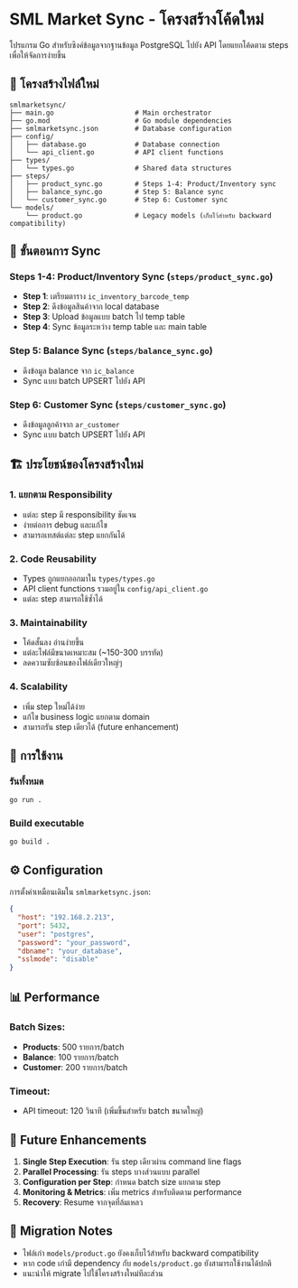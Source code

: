 # SML Market Sync - โครงสร้างโค้ดใหม่

โปรแกรม Go สำหรับซิงค์ข้อมูลจากฐานข้อมูล PostgreSQL ไปยัง API โดยแยกโค้ดตาม steps เพื่อให้จัดการง่ายขึ้น

## 📁 โครงสร้างไฟล์ใหม่

```
smlmarketsync/
├── main.go                    # Main orchestrator
├── go.mod                     # Go module dependencies
├── smlmarketsync.json         # Database configuration
├── config/
│   ├── database.go            # Database connection
│   └── api_client.go          # API client functions
├── types/
│   └── types.go               # Shared data structures
├── steps/
│   ├── product_sync.go        # Steps 1-4: Product/Inventory sync
│   ├── balance_sync.go        # Step 5: Balance sync
│   └── customer_sync.go       # Step 6: Customer sync
└── models/
    └── product.go             # Legacy models (เก็บไว้สำหรับ backward compatibility)
```

## 🔄 ขั้นตอนการ Sync

### Steps 1-4: Product/Inventory Sync (`steps/product_sync.go`)
- **Step 1**: เตรียมตาราง `ic_inventory_barcode_temp`
- **Step 2**: ดึงข้อมูลสินค้าจาก local database
- **Step 3**: Upload ข้อมูลแบบ batch ไป temp table
- **Step 4**: Sync ข้อมูลระหว่าง temp table และ main table

### Step 5: Balance Sync (`steps/balance_sync.go`)
- ดึงข้อมูล balance จาก `ic_balance`
- Sync แบบ batch UPSERT ไปยัง API

### Step 6: Customer Sync (`steps/customer_sync.go`)
- ดึงข้อมูลลูกค้าจาก `ar_customer`
- Sync แบบ batch UPSERT ไปยัง API

## 🏗️ ประโยชน์ของโครงสร้างใหม่

### 1. **แยกตาม Responsibility**
- แต่ละ step มี responsibility ชัดเจน
- ง่ายต่อการ debug และแก้ไข
- สามารถเทสต์แต่ละ step แยกกันได้

### 2. **Code Reusability**
- Types ถูกแยกออกมาใน `types/types.go`
- API client functions รวมอยู่ใน `config/api_client.go`
- แต่ละ step สามารถใช้ซ้ำได้

### 3. **Maintainability**
- โค้ดสั้นลง อ่านง่ายขึ้น
- แต่ละไฟล์มีขนาดเหมาะสม (~150-300 บรรทัด)
- ลดความซับซ้อนของไฟล์เดียวใหญ่ๆ

### 4. **Scalability**
- เพิ่ม step ใหม่ได้ง่าย
- แก้ไข business logic แยกตาม domain
- สามารถรัน step เดียวได้ (future enhancement)

## 🚀 การใช้งาน

### รันทั้งหมด
```bash
go run .
```

### Build executable
```bash
go build .
```

## ⚙️ Configuration

การตั้งค่าเหมือนเดิมใน `smlmarketsync.json`:
```json
{
  "host": "192.168.2.213",
  "port": 5432,
  "user": "postgres",
  "password": "your_password",
  "dbname": "your_database",
  "sslmode": "disable"
}
```

## 📊 Performance

### Batch Sizes:
- **Products**: 500 รายการ/batch
- **Balance**: 100 รายการ/batch  
- **Customer**: 200 รายการ/batch

### Timeout:
- API timeout: 120 วินาที (เพิ่มขึ้นสำหรับ batch ขนาดใหญ่)

## 🔧 Future Enhancements

1. **Single Step Execution**: รัน step เดียวผ่าน command line flags
2. **Parallel Processing**: รัน steps บางส่วนแบบ parallel
3. **Configuration per Step**: กำหนด batch size แยกตาม step
4. **Monitoring & Metrics**: เพิ่ม metrics สำหรับติดตาม performance
5. **Recovery**: Resume จากจุดที่ล้มเหลว

## 📝 Migration Notes

- ไฟล์เก่า `models/product.go` ยังคงเก็บไว้สำหรับ backward compatibility
- หาก code เก่ามี dependency กับ `models/product.go` ยังสามารถใช้งานได้ปกติ
- แนะนำให้ migrate ไปใช้โครงสร้างใหม่ทีละส่วน
